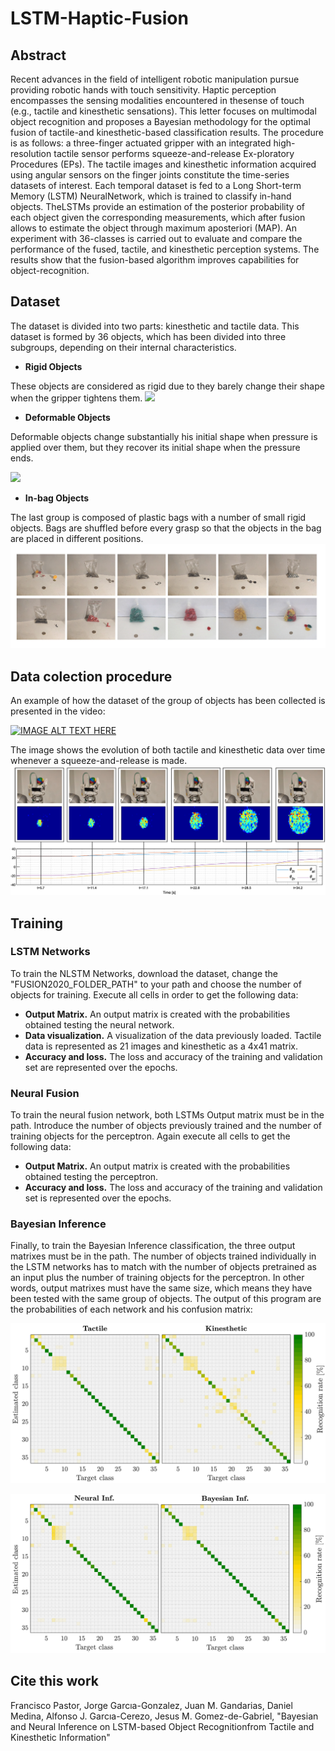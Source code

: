 # LSTM-Haptic-Fusion

## Abstract
Recent advances in the field of intelligent robotic manipulation pursue providing  robotic  hands  with  touch  sensitivity.  Haptic  perception  encompasses  the  sensing  modalities  encountered  in  thesense  of  touch  (e.g.,  tactile  and  kinesthetic  sensations).  This letter  focuses  on  multimodal  object  recognition  and  proposes a   Bayesian   methodology   for   the   optimal   fusion   of   tactile-and  kinesthetic-based  classification  results.  The  procedure  is as  follows:  a  three-finger  actuated  gripper  with  an  integrated high-resolution tactile sensor performs squeeze-and-release Ex-ploratory Procedures (EPs). The tactile images and kinesthetic information acquired using angular sensors on the finger joints constitute  the  time-series  datasets  of  interest.  Each  temporal dataset  is  fed  to  a  Long  Short-term  Memory  (LSTM)  NeuralNetwork,  which  is  trained  to  classify  in-hand  objects.  TheLSTMs   provide   an   estimation   of   the   posterior   probability of  each  object  given  the  corresponding  measurements,  which after  fusion  allows  to  estimate  the  object  through  maximum  aposteriori  (MAP).  An  experiment  with  36-classes  is  carried out  to  evaluate  and  compare  the  performance  of  the  fused, tactile,  and  kinesthetic  perception  systems.  The  results  show that the fusion-based algorithm improves capabilities for object-recognition.

## Dataset
The dataset is divided into two parts: kinesthetic and tactile data. This dataset is formed by 36 objects, which has been divided into three subgroups, depending on their internal characteristics.

* **Rigid Objects**

These objects are considered as rigid due to they barely change their shape when the gripper tightens them.
![](Images/Rigid.png)
* **Deformable Objects**


Deformable objects change substantially his initial shape when pressure is applied over them, but they recover its initial shape when the pressure ends.

![](Images/Deformable.png)
* **In-bag Objects**

 The last group is composed of plastic bags with a number of small rigid objects. Bags are shuffled before every grasp so that the objects in the bag are placed in different positions.
![](Images/Inbag.png)

## Data colection procedure
An example of how the dataset of the group of objects has been collected is presented in the video: 


[![IMAGE ALT TEXT HERE](https://img.youtube.com/vi/P8xuYelStcA/0.jpg)](https://youtu.be/P8xuYelStcA)



The image shows the evolution of both tactile and kinesthetic data over time whenever a squeeze-and-release is made.
![](Images/figura_datos.png)
## Training ##

### LSTM Networks ###

To train the NLSTM Networks, download the dataset, change the "FUSION2020_FOLDER_PATH" to your path and choose the number of objects for training. Execute all cells in order to get the following data:

* **Output Matrix.** An output matrix is created with the probabilities obtained testing the neural network.
* **Data visualization.** A visualization of the data previously loaded. Tactile data is represented as 21 images and kinesthetic as a 4x41 matrix.
* **Accuracy and loss.** The loss and accuracy of the training and validation set are represented over the epochs.

### Neural Fusion ###
 To train the neural fusion network, both LSTMs Output matrix must be in the path. Introduce the number of objects previously trained and the number of training objects for the perceptron. Again execute all cells to get the following data: 

* **Output Matrix.** An output matrix is created with the probabilities obtained testing the perceptron.
* **Accuracy and loss.** The loss and accuracy of the training and validation set is represented over the epochs.

### Bayesian Inference ###

Finally, to train the Bayesian Inference classification, the three output matrixes must be in the path. The number of objects trained individually in the LSTM networks has to match with the number of objects pretrained as an input plus the number of training objects for the perceptron. In other words, output matrixes must have the same size, which means they have been tested with the same group of objects. The output of this program are the probabilities of each network and his confusion matrix:

![](Images/confusion_matrices_NewResults2f.png)


![](Images/confusion_matrices_NewResults1f.png)
## Cite this work

 Francisco Pastor, Jorge Garcıa-Gonzalez, Juan M. Gandarias, Daniel Medina, Alfonso J. Garcıa-Cerezo, Jesus M. Gomez-de-Gabriel, "Bayesian  and  Neural  Inference  on  LSTM-based  Object  Recognitionfrom  Tactile  and  Kinesthetic  Information"
